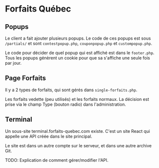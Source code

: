 # Forfaits Québec

## Popups
Le client a fait ajouter plusieurs popups. Le code de ces popups est sous `/partials/` et sont `contestpopup.php`, `couponpopup.php` et `custompopup.php`.

Le code pour décider de quel popup qui est affiché est dans le `footer.php`. Tous les popups génèrent un cookie pour que sa s'affiche une seule fois par jour.

## Page Forfaits
Il y a 2 types de forfaits, qui sont gérés dans `single-forfaits.php`.

Les forfaits vedette (peu utilisés) et les forfaits normaux. La décision est prise via le champ Type (bouton radio) dans l'administration.

## Terminal
Un sous-site terminal.forfaits-quebec.com existe. C'est un site React qui appelle une API créée dans le site principal.

Le site est dans un autre compte sur le serveur, et dans une autre archive Git.

TODO: Explication de comment gérer/modifier l'API.